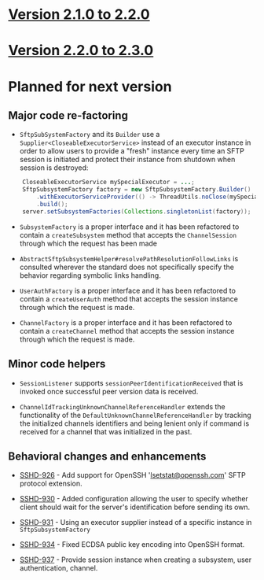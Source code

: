 # [Version 2.1.0 to 2.2.0](./docs/changes/2.2.0.md)

# [Version 2.2.0 to 2.3.0](./docs/changes/2.3.0.md)

# Planned for next version

## Major code re-factoring

* `SftpSubSystemFactory` and its `Builder` use a `Supplier<CloseableExecutorService>` instead of
an executor instance in order to allow users to provide a "fresh" instance every time an SFTP
session is initiated and protect their instance from shutdown when session is destroyed:

```java
    CloseableExecutorService mySpecialExecutor = ...;
    SftpSubsystemFactory factory = new SftpSubsystemFactory.Builder()
        .withExecutorServiceProvider(() -> ThreadUtils.noClose(mySpecialExecutor))
        .build();
    server.setSubsystemFactories(Collections.singletonList(factory));
```

* `SubsystemFactory` is a proper interface and it has been refactored to contain a
`createSubsystem` method that accepts the `ChannelSession` through which the request
has been made

* `AbstractSftpSubsystemHelper#resolvePathResolutionFollowLinks` is consulted wherever
the standard does not specifically specify the behavior regarding symbolic links handling.

* `UserAuthFactory` is a proper interface and it has been refactored to contain a
`createUserAuth` method that accepts the session instance through which the request is made.

* `ChannelFactory` is a proper interface and it has been refactored to contain a
`createChannel` method that accepts the session instance through which the request is made.

## Minor code helpers

* `SessionListener` supports `sessionPeerIdentificationReceived` that is invoked once successful
peer version data is received.

* `ChannelIdTrackingUnknownChannelReferenceHandler` extends the functionality of the `DefaultUnknownChannelReferenceHandler`
by tracking the initialized channels identifiers and being lenient only if command is received for a channel that was
initialized in the past.

## Behavioral changes and enhancements

* [SSHD-926](https://issues.apache.org/jira/browse/SSHD-930) - Add support for OpenSSH 'lsetstat@openssh.com' SFTP protocol extension.

* [SSHD-930](https://issues.apache.org/jira/browse/SSHD-930) - Added configuration allowing the user to specify whether client should wait
for the server's identification before sending its own.

* [SSHD-931](https://issues.apache.org/jira/browse/SSHD-931) - Using an executor supplier instead of a specific instance in `SftpSubsystemFactory`

* [SSHD-934](https://issues.apache.org/jira/browse/SSHD-934) - Fixed ECDSA public key encoding into OpenSSH format.

* [SSHD-937](https://issues.apache.org/jira/browse/SSHD-937) - Provide session instance when creating a subsystem, user authentication, channel.
